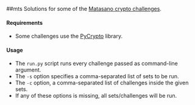 ##mts
 Solutions for some of the [Matasano crypto challenges](http://cryptopals.com/).

#### Requirements
 * Some challenges use the [PyCrypto](https://www.dlitz.net/software/pycrypto/) library.

#### Usage
 * The `run.py` script runs every challenge passed as command-line argument.
 * The `-s` option specifies a comma-separated list of sets to be run.
 * The `-c` option, a comma-separated list of challenges inside the given sets.
 * If any of these options is missing, all sets/challenges will be run.
